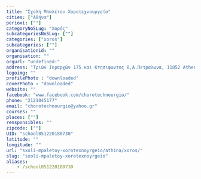 ```yaml
---
title: "Σχολή Μπαλέτου Χοροτεχνουργείο"
cities: ["Αθήνα"]
perioxi: [""]
categoryNoSLug: "Χορός"
subcategoriesNoSLug: [""]
categories: ["xoros"]
subcategories: [""]
organisationid: ""
organisation: ""
orgurl: "undefined-"
address: "Τριών Ιεραρχών 175 και Κτησιφωντος 8,Α.Πετραλωνα, 11852 Athens, Greece"
logoimg: ""
profilePhoto : "downloaded"
coverPhoto : "downloaded"
website: ""
facebook: "www.facebook.com/chorotechnourgio/"
phone: "2121045177"
email: "chorotechnourgio@yahoo.gr"
courses: ""
places: [""]
rensponsibles: ""
zipcode: [""]
UID: "school051220180730"
latitude: ""
longitude: ""
url: "sxoli-mpaletoy-xorotexnoyrgeio/athina/xoros/"
slug: "sxoli-mpaletoy-xorotexnoyrgeio"
aliases:
    - /school051220180730
---
```





